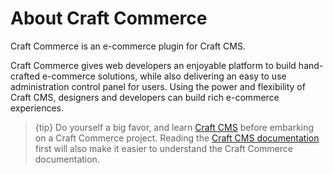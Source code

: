 # About Craft Commerce

Craft Commerce is an e-commerce plugin for Craft CMS.

Craft Commerce gives web developers an enjoyable platform to build hand-crafted e-commerce solutions, while also delivering an easy to use administration control panel for users. Using the power and flexibility of Craft CMS, designers and developers can build rich e-commerce experiences.


> {tip} Do yourself a big favor, and learn [Craft CMS](https://craftcms.com/) before embarking on a Craft Commerce project. Reading the [Craft CMS documentation](https://craftcms.com/docs/introduction) first will also make it easier to understand the Craft Commerce documentation.